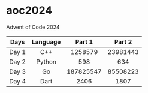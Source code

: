 # aoc2024
Advent of Code 2024

| Days | Language | Part 1 | Part 2 |
|  :--: |  :----:  |  :---:  |  :---:  |
| Day 1 | C++ | 1258579 | 23981443 | 
| Day 2 |  Python  | 598 | 634  |
| Day 3 | Go | 187825547  |  85508223  |
| Day 4 | Dart | 2406  |  1807  |